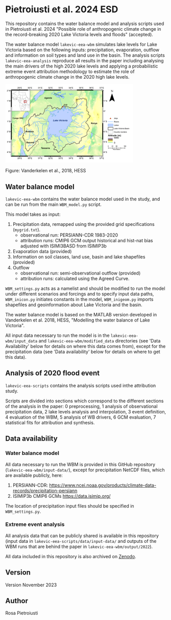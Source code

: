 # Pietroiusti et al. 2024 ESD

This repository contains the water balance model and analysis scripts used in Pietroiusti et al. 2024 "Possible role of anthropogenic climate change in the record-breaking 2020 Lake Victoria levels and floods" (accepted). 

The water balance model `lakevic-eea-wbm` simulates lake levels for Lake Victoria based on the following inputs: precipitation, evaporation, outflow and information on soil types and land use in the basin. The analysis scripts `lakevic-eea-analysis` reproduce all results in the paper including analysing the main drivers of the high 2020 lake levels and applying a probabilistic extreme event attribution methodology to estimate the role of anthropogenic climate change in the 2020 high lake levels. 

<img src=/lakevic-eea-wbm/input_data/shapefiles/fig01.png alt="drawing" width="400" ALIGN=”left” />

Figure: Vanderkelen et al., 2018, HESS

## Water balance model

`lakevic-eea-wbm` contains the water balance model used in the study, and can be run from the main `WBM_model.py` script. 

This model takes as input:
1. Precipitation data, remapped using the provided grid specifications (`mygrid.txt`). 
    - observational run: PERSIANN-CDR 1983-2020
    - attribution runs: CMIP6 GCM output historical and hist-nat bias adjusted with ISIMI3BASD from ISIMIP3b
2. Evaporation data (provided) 
3. Information on soil classes, land use, basin and lake shapefiles (provided)
4. Outflow
    - observational run: semi-observational outflow (provided)
    - attribution runs: calculated using the Agreed Curve. 

`WBM_settings.py` acts as a namelist and should be modified to run the model under different scenarios and forcings and to specify input data paths, `WBM_inicon.py` initiates constants in the model, `WBM_inigeom.py` imports shapefiles and geoinformation about Lake Victoria and the basin.

The water balance model is based on the MATLAB version developed in Vanderkelen et al. 2018, HESS, "Modelling the water balance of Lake Victoria".

All input data necessary to run the model is in the `lakevic-eea-wbm/input_data` and `lakevic-eea-wbm/modified_data` directories (see 'Data Availability' below for details on where this data comes from), except for the precipitation data (see 'Data availability' below for details on where to get this data). 

## Analysis of 2020 flood event

`lakevic-eea-scripts` contains the analysis scripts used inthe attribution study. 

Scripts are divided into sections which correspond to the different sections of the analysis in the paper: 0 preprocessing, 1 analysis of observational precipitation data, 2 lake levels analysis and interpolation, 3 event definition, 4 evaluation of the WBM, 5 analysis of WB drivers, 6 GCM evaluation, 7 statistical fits for attribution and synthesis. 

## Data availability 

### Water balance model 

All data necessary to run the WBM is provided in this GitHub repository (`lakevic-eea-wbm/input-data/`), except for precipitation NetCDF files, which are available publicly, here:
1. PERSIANN-CDR: https://www.ncei.noaa.gov/products/climate-data-records/precipitation-persiann 
2. ISIMIP3b CMIP6 GCMs https://data.isimip.org/

The location of precipitation input files should be specified in `WBM_settings.py`. 

### Extreme event analysis 

All analysis data that can be publicly shared is available in this repository (input data in `lakevic-eea-scripts/data/input-data/` and outputs of the WBM runs that are behind the paper in `lakevic-eea-wbm/output/2022`).

All data included in this repository is also archived on  [Zenodo](https://zenodo.org/record/8233523).

## Version
Version November 2023

## Author
Rosa Pietroiusti
